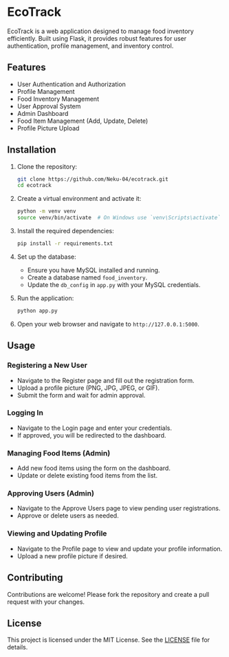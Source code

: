 # EcoTrack

EcoTrack is a web application designed to manage food inventory efficiently. Built using Flask, it provides robust features for user authentication, profile management, and inventory control.

## Features
- User Authentication and Authorization
- Profile Management
- Food Inventory Management
- User Approval System
- Admin Dashboard
- Food Item Management (Add, Update, Delete)
- Profile Picture Upload

## Installation

1. Clone the repository:
   ```sh
   git clone https://github.com/Neku-04/ecotrack.git
   cd ecotrack
   ```

2. Create a virtual environment and activate it:
   ```sh
   python -m venv venv
   source venv/bin/activate  # On Windows use `venv\Scripts\activate`
   ```

3. Install the required dependencies:
   ```sh
   pip install -r requirements.txt
   ```

4. Set up the database:
   - Ensure you have MySQL installed and running.
   - Create a database named `food_inventory`.
   - Update the `db_config` in `app.py` with your MySQL credentials.

5. Run the application:
   ```sh
   python app.py
   ```

6. Open your web browser and navigate to `http://127.0.0.1:5000`.

## Usage

### Registering a New User
- Navigate to the Register page and fill out the registration form.
- Upload a profile picture (PNG, JPG, JPEG, or GIF).
- Submit the form and wait for admin approval.

### Logging In
- Navigate to the Login page and enter your credentials.
- If approved, you will be redirected to the dashboard.

### Managing Food Items (Admin)
- Add new food items using the form on the dashboard.
- Update or delete existing food items from the list.

### Approving Users (Admin)
- Navigate to the Approve Users page to view pending user registrations.
- Approve or delete users as needed.

### Viewing and Updating Profile
- Navigate to the Profile page to view and update your profile information.
- Upload a new profile picture if desired.

## Contributing

Contributions are welcome! Please fork the repository and create a pull request with your changes.

## License

This project is licensed under the MIT License. See the [LICENSE](LICENSE) file for details.
